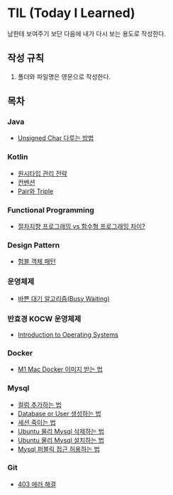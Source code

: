 # TIL (Today I Learned)
남한테 보여주기 보단 다음에 내가 다시 보는 용도로 작성한다.

## 작성 규칙
1. 폴더와 파일명은 영문으로 작성한다.

## 목차

### Java
- [Unsigned Char 다루는 방법](/java/unsigned-char.md)

### Kotlin
- [원시타입 관리 전략](/kotlin/primitive.md)
- [컨벤션](/kotlin/convention.md)
- [Pair와 Triple](/kotlin/pair-triple.md)

### Functional Programming
- [절차지향 프로그래밍 vs 함수형 프로그래밍 차이?](/functional-programming/why-sequence.md)

### Design Pattern
- [험블 객체 패턴](/design-pattern/humble-object-pattern.md)

### 운영체제
- [바쁜 대기 알고리즘(Busy Waiting)](/os/busywaiting.md)

### 반효경 KOCW 운영체제
- [Introduction to Operating Systems](/os/kocw/introduction-to-operating-systems.md)

### Docker
- [M1 Mac Docker 이미지 받는 법](/docker/m1-mac-docker.md)

### Mysql
- [컬럼 추가하는 법](/mysql/column-add.md)
- [Database or User 생성하는 법](/mysql/db-and-user-create.md)
- [세션 죽이는 법](/mysql/session.md)
- [Ubuntu 물리 Mysql 삭제하는 법](/mysql/ubuntu-mysql-delete.md)
- [Ubuntu 물리 Mysql 설치하는 법](/mysql/ubuntu-mysql-install.md)
- [Mysql 퍼블릭 접근 허용하는 법](/mysql/ubuntu-mysql-public-access.md)

### Git
- [403 에러 해결](/git/github-403-error.md)